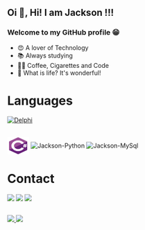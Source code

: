 ## Oi 👋, Hi! I am Jackson !!! 
### Welcome to my GitHub profile 😁

- 😍 A lover of Technology
- 📚 Always studying
- 👩‍💻 Coffee, Cigarettes and Code
- 🎉 What is life? It's wonderful!
  
##

# Languages
[![Delphi](https://img.shields.io/badge/delphi-black?style=for-the-badge&logo=delphi)](https://github.com/shaunroselt)
<div style="display: inline_block"><br>
  <img align="center" alt="Jackson-Csharp" height="40" width="50" src="https://raw.githubusercontent.com/devicons/devicon/master/icons/csharp/csharp-original.svg">
  <img align="center" alt="Jackson-Python" height="40" width="50" src="https://cdn.jsdelivr.net/gh/devicons/devicon@latest/icons/python/python-original-wordmark.svg" />
  <img align="center" alt="Jackson-MySql" height="40" width="50" src="https://cdn.jsdelivr.net/gh/devicons/devicon@latest/icons/mysql/mysql-original-wordmark.svg" />
</div>

# Contact
<div> 
  <a href="https://www.instagram.com/syssoft.solucoes/" target="_blank"><img src="https://img.shields.io/badge/-Instagram-%23E4405F?style=for-the-badge&logo=instagram&logoColor=white" target="_blank"></a>
  <a href = "mailto:syssoftsolucoestecnologia@gmail.com"><img src="https://img.shields.io/badge/-Gmail-%23333?style=for-the-badge&logo=gmail&logoColor=white" target="_blank"></a>
  <a href="https://www.linkedin.com/in/jackson-c-menezes-1a5242200" target="_blank"><img src="https://img.shields.io/badge/-LinkedIn-%230077B5?style=for-the-badge&logo=linkedin&logoColor=white" target="_blank"></a>   
</div>

##

<div>
<a href="https://github.com/JackMenezes">
<img height="180em" src="https://github-readme-stats.vercel.app/api/top-langs/?username=JackMenezes&layout=compact&langs_count=7&theme=dracula"/>
<img height="180em" src="https://github-readme-stats.vercel.app/api?username=JackMenezes&show_icons=true&theme=dracula&include_all_commits=true&count_private=true"/>
</div>
